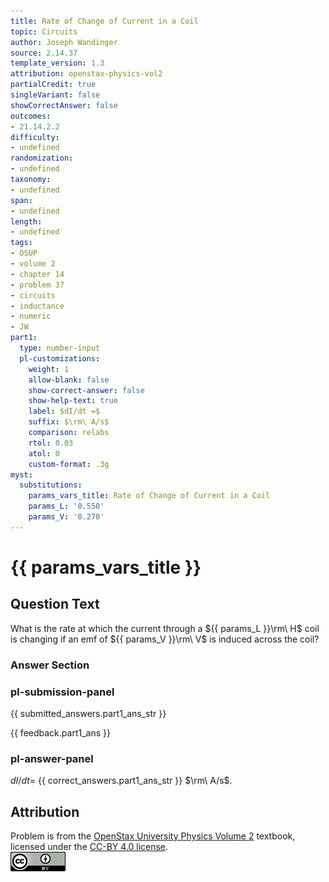 ```yaml
---
title: Rate of Change of Current in a Coil
topic: Circuits
author: Joseph Wandinger
source: 2.14.37
template_version: 1.3
attribution: openstax-physics-vol2
partialCredit: true
singleVariant: false
showCorrectAnswer: false
outcomes:
- 21.14.2.2
difficulty:
- undefined
randomization:
- undefined
taxonomy:
- undefined
span:
- undefined
length:
- undefined
tags:
- OSUP
- volume 2
- chapter 14
- problem 37
- circuits
- inductance
- numeric
- JW
part1:
  type: number-input
  pl-customizations:
    weight: 1
    allow-blank: false
    show-correct-answer: false
    show-help-text: true
    label: $dI/dt =$
    suffix: $\rm\ A/s$
    comparison: relabs
    rtol: 0.03
    atol: 0
    custom-format: .3g
myst:
  substitutions:
    params_vars_title: Rate of Change of Current in a Coil
    params_L: '0.550'
    params_V: '0.270'
---
```

# {{ params_vars_title }}

## Question Text

What is the rate at which the current through a ${{ params_L }}\rm\ H$ coil is changing if an emf of ${{ params_V }}\rm\ V$ is induced across the coil?

### Answer Section

### pl-submission-panel

{{ submitted_answers.part1_ans_str }}

{{ feedback.part1_ans }}

### pl-answer-panel

$dI/dt =$ {{ correct_answers.part1_ans_str }} $\rm\ A/s$.

## Attribution

Problem is from the [OpenStax University Physics Volume 2](https://openstax.org/details/books/university-physics-volume-2) textbook, licensed under the [CC-BY 4.0 license](https://creativecommons.org/licenses/by/4.0/).<br>![Image representing the Creative Commons 4.0 BY license.](https://raw.githubusercontent.com/firasm/bits/master/by.png)